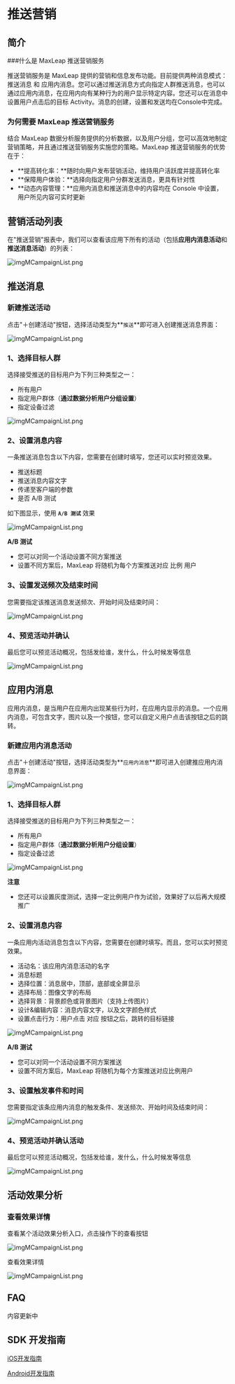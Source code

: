 # 推送营销
## 简介
###什么是 MaxLeap 推送营销服务

推送营销服务是 MaxLeap 提供的营销和信息发布功能。目前提供两种消息模式：推送消息 和 应用内消息。您可以通过推送消息方式向指定人群推送消息，也可以通过应用内消息，在应用内向有某种行为的用户显示特定内容。您还可以在消息中设置用户点击后的目标 Activity。消息的创建，设置和发送均在Console中完成。

### 为何需要 MaxLeap 推送营销服务

结合 MaxLeap 数据分析服务提供的分析数据，以及用户分组，您可以高效地制定营销策略，并且通过推送营销服务实施您的策略。MaxLeap 推送营销服务的优势在于：


* **提高转化率：**随时向用户发布营销活动，维持用户活跃度并提高转化率
* **保障用户体验：**选择向指定用户分群发送消息，更具有针对性
* **动态内容管理：**应用内消息和推送消息中的内容均在 Console 中设置，用户所见内容可实时更新

## 营销活动列表
在"推送营销"报表中，我们可以查看该应用下所有的活动（包括**应用内消息活动**和**推送消息活动**）的列表：

![imgMCampaignList.png](../../../images/marketing_14.png)

## 推送消息

### 新建推送活动

点击"＋创建活动"按钮，选择活动类型为**`推送`**即可进入创建推送消息界面：

![imgMCampaignList.png](../../../images/marketing_2.png)

### 1、选择目标人群
选择接受推送的目标用户为下列三种类型之一：

* 所有用户
* 指定用户群体（**通过数据分析用户分组设置**）
* 指定设备过滤

![imgMCampaignList.png](../../../images/marketing_4.png)

### 2、设置消息内容
一条推送消息包含以下内容，您需要在创建时填写，您还可以实时预览效果。

* 推送标题
* 推送消息内容文字
* 传递至客户端的参数
* 是否 A/B 测试

如下图显示，使用 **`A/B 测试`** 效果

![imgMCampaignList.png](../../../images/marketing_5.png)

**A/B 测试** 

* 您可以对同一个活动设置不同方案推送
* 设置不同方案后，MaxLeap 将随机为每个方案推送对应 比例 用户

### 3、设置发送频次及结束时间
您需要指定该推送消息发送频次、开始时间及结束时间：

![imgMCampaignList.png](../../../images/marketing_6.png)

### 4、预览活动并确认
最后您可以预览活动概况，包括发给谁，发什么，什么时候发等信息

![imgMCampaignList.png](../../../images/marketing_7.png)

## 应用内消息
应用内消息，是当用户在应用内出现某些行为时，在应用内显示的消息。一个应用内消息，可包含文字，图片以及一个按钮，您可以自定义用户点击该按钮之后的跳转。

### 新建应用内消息活动

点击"＋创建活动"按钮，选择活动类型为**`应用内消息`**即可进入创建推应用内消息界面：

![imgMCampaignList.png](../../../images/marketing_9.png)

### 1、选择目标人群
选择接受推送的目标用户为下列三种类型之一：

* 所有用户
* 指定用户群体（**通过数据分析用户分组设置**）
* 指定设备过滤

![imgMCampaignList.png](../../../images/marketing_10.png)

**注意** 

* 您还可以设置灰度测试，选择一定比例用户作为试验，效果好了以后再大规模推广

### 2、设置消息内容
一条应用内活动消息包含以下内容，您需要在创建时填写。而且，您可以实时预览效果。

* 活动名：该应用内消息活动的名字
* 消息标题
* 选择位置：消息居中，顶部，底部或全屏显示
* 选择布局：图像文字的布局
* 选择背景：背景颜色或背景图片（支持上传图片）
* 设计&编辑内容：消息内容文字，以及文字颜色样式
* 设置点击行为：用户点击 对应 按钮之后，跳转的目标链接

![imgMCampaignList.png](../../../images/marketing_11.png)

**A/B 测试** 

* 您可以对同一个活动设置不同方案推送
* 设置不同方案后，MaxLeap 将随机为每个方案推送对应比例用户

### 3、设置触发事件和时间
您需要指定该条应用内消息的触发条件、发送频次、开始时间及结束时间：

![imgMCampaignList.png](../../../images/marketing_12.png)

### 4、预览活动并确认活动
最后您可以预览活动概况，包括发给谁，发什么，什么时候发等信息

![imgMCampaignList.png](../../../images/marketing_13.png)

## 活动效果分析

### 查看效果详情

查看某个活动效果分析入口，点击操作下的查看按钮

![imgMCampaignList.png](../../../images/marketing_17.png)

查看效果详情

![imgMCampaignList.png](../../../images/marketing_16.png)


## FAQ
内容更新中

## SDK 开发指南
[iOS开发指南](ML_DOCS_GUIDE_LINK_PLACEHOLDER_IOS#MARKETING_ZH)

[Android开发指南](ML_DOCS_GUIDE_LINK_PLACEHOLDER_ANDROID#MARKETING_ZH)
